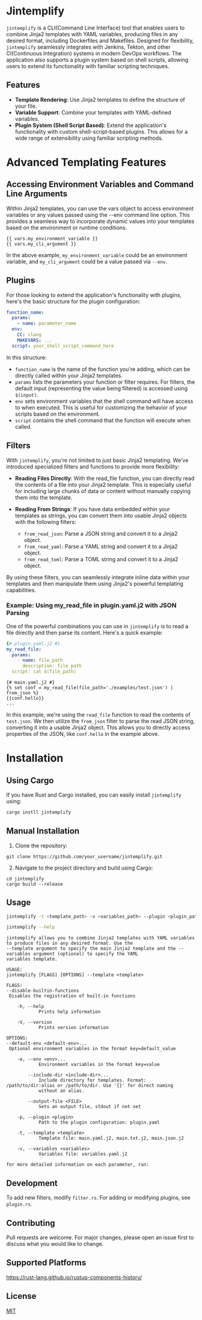 # Jintemplify

`jintemplify` is a CLI(Command Line Interface) tool that enables users to combine Jinja2 templates with YAML variables, producing files in any desired format, including Dockerfiles and Makefiles. Designed for flexibility, `jintemplify` seamlessly integrates with Jenkins, Tekton, and other CI(Continuous Integration) systems in modern DevOps workflows. The application also supports a plugin system based on shell scripts, allowing users to extend its functionality with familiar scripting techniques.

## Features

- **Template Rendering**: Use Jinja2 templates to define the structure of your file.
- **Variable Support**: Combine your templates with YAML-defined variables.
- **Plugin System (Shell Script Based)**: Extend the application's functionality with custom shell-script-based plugins. This allows for a wide range of extensibility using familiar scripting methods.

# Advanced Templating Features

## Accessing Environment Variables and Command Line Arguments

Within Jinja2 templates, you can use the vars object to access environment variables or any values passed using the --env command line option. This provides a seamless way to incorporate dynamic values into your templates based on the environment or runtime conditions.

```jinja2
{{ vars.my_environment_variable }}
{{ vars.my_cli_argument }}
```

In the above example, `my_environment_variable` could be an environment variable, and `my_cli_argument` could be a value passed via `--env`.

## Plugins

For those looking to extend the application's functionality with plugins, here's the basic structure for the plugin configuration:

```yaml
function_name:
  params:
    - name: parameter_name
  env:
    CC: clang
    MAKEVARS: ...
  script: your_shell_script_command_here
```

In this structure:

- `function_name` is the name of the function you're adding, which can be directly called within your Jinja2 templates.
- `params` lists the parameters your function or filter requires. For filters, the default input (representing the value being filtered) is accessed using `$(input)`.
- `env` sets environment variables that the shell command will have access to when executed. This is useful for customizing the behavior of your scripts based on the environment.
- `script` contains the shell command that the function will execute when called.

## Filters

With `jintemplify`, you're not limited to just basic Jinja2 templating. We've introduced specialized filters and functions to provide more flexibility:

- **Reading Files Directly**: With the read_file function, you can directly read the contents of a file into your Jinja2 template. This is especially useful for including large chunks of data or content without manually copying them into the template.

- **Reading From Strings**: If you have data embedded within your templates as strings, you can convert them into usable Jinja2 objects with the following filters:
  - `from_read_json`: Parse a JSON string and convert it to a Jinja2 object.
  - `from_read_yaml`: Parse a YAML string and convert it to a Jinja2 object.
  - `from_read_toml`: Parse a TOML string and convert it to a Jinja2 object.

By using these filters, you can seamlessly integrate inline data within your templates and then manipulate them using Jinja2's powerful templating capabilities.

### Example: Using my_read_file in plugin.yaml.j2 with JSON Parsing

One of the powerful combinations you can use in `jintemplify` is to read a file directly and then parse its content. Here's a quick example:

```yaml
{# plugin.yaml.j2 #}
my_read_file:
  params:
    - name: file_path
      description: file path
  script: cat $(file_path)

```

```jinja
{# main.yaml.j2 #}
{% set conf = my_read_file(file_path='./examples/test.json') | from_json %}
{{conf.hello}}
...
```

In this example, we're using the `read_file` function to read the contents of `test.json`. We then utilize the `from_json` filter to parse the read JSON string, converting it into a usable Jinja2 object. This allows you to directly access properties of the JSON, like `conf.hello` in the example above.

# Installation

## Using Cargo

If you have Rust and Cargo installed, you can easily install `jintemplify` using:

```bash
cargo instll jintemplify
```

## Manual Installation

1. Clone the repository:

```
git clone https://github.com/your_username/jintemplify.git
```

2. Navigate to the project directory and build using Cargo:

```
cd jintemplify
cargo build --release
```

## Usage

```bash
jintemplify -t <template_path> -v <variables_path> --plugin <plugin_path>
```

```bash
jintemplify --help
```

```plaintext
jintemplify allows you to combine Jinja2 templates with YAML variables to produce files in any desired format. Use the
--template argument to specify the main Jinja2 template and the --variables argument (optional) to specify the YAML
variables template.

USAGE:
jintemplify [FLAGS] [OPTIONS] --template <template>

FLAGS:
--disable-builtin-functions
 Disables the registration of built-in functions

    -h, --help
            Prints help information

    -V, --version
            Prints version information

OPTIONS:
--default-env <default-env>...
 Optional environment variables in the format key=default_value

    -e, --env <env>...
            Environment variables in the format key=value

        --include-dir <include-dir>...
            Include directory for templates. Format: /path/to/dir:alias or /path/to/dir. Use '{}' for direct naming
            without an alias.

        --output-file <FILE>
            Sets an output file, stdout if not set

    -p, --plugin <plugin>
            Path to the plugin configuration: plugin.yaml

    -t, --template <template>
            Template file: main.yaml.j2, main.txt.j2, main.json.j2

    -v, --variables <variables>
            Variables file: variables.yaml.j2

for more detailed information on each parameter, run:
```

## Development

To add new filters, modify `filter.rs`. For adding or modifying plugins, see `plugin.rs`.

## Contributing

Pull requests are welcome. For major changes, please open an issue first to discuss what you would like to change.

## Supported Platforms

https://rust-lang.github.io/rustup-components-history/

## License

[MIT](https://choosealicense.com/licenses/mit/)
